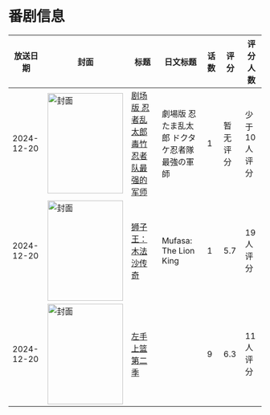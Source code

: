 # 番剧信息

|放送日期|封面|标题|日文标题|话数|评分|评分人数|
|---|---|---|---|---|---|---|
|2024-12-20|<img src="https://lain.bgm.tv/pic/cover/c/fd/9f/481866_9w988.jpg" alt="封面" style="width:150px;height:200px;object-fit:cover;">|[剧场版 忍者乱太郎 毒竹忍者队最强的军师](https://bangumi.tv/subject/481866)|劇場版 忍たま乱太郎 ドクタケ忍者隊最強の軍師|1|暂无评分|少于10人评分|
|2024-12-20|<img src="https://lain.bgm.tv/pic/cover/c/48/3e/400731_43u54.jpg" alt="封面" style="width:150px;height:200px;object-fit:cover;">|[狮子王：木法沙传奇](https://bangumi.tv/subject/400731)|Mufasa: The Lion King|1|5.7|19人评分|
|2024-12-20|<img src="https://lain.bgm.tv/pic/cover/c/71/e9/449393_6V7z7.jpg" alt="封面" style="width:150px;height:200px;object-fit:cover;">|[左手上篮 第二季](https://bangumi.tv/subject/449393)||9|6.3|11人评分|
